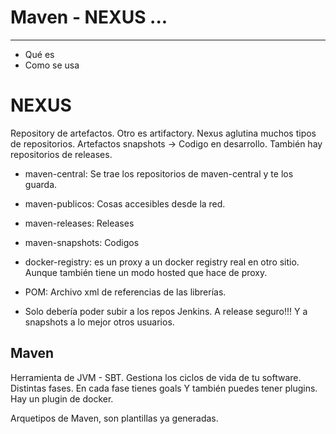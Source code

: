 # Maven - NEXUS ...
-------

* Qué es
* Como se usa


# NEXUS

Repository de artefactos. Otro es artifactory. 
Nexus aglutina muchos tipos de repositorios. 
Artefactos snapshots -> Codigo en desarrollo.
También hay repositorios de releases.
* maven-central: Se trae los repositorios de maven-central y te los guarda. 
* maven-publicos: Cosas accesibles desde la red.
* maven-releases: Releases
* maven-snapshots: Codigos
* docker-registry: es un proxy a un docker registry real en otro sitio. Aunque también tiene un modo hosted que hace de proxy. 
* POM: Archivo xml de referencias de las librerías.

* Solo debería poder subir a los repos Jenkins. A release seguro!!! Y a snapshots a lo mejor otros usuarios.

## Maven

Herramienta de JVM - SBT. 
Gestiona los ciclos de vida de tu software. 
Distintas fases. 
En cada fase tienes goals
Y también puedes tener plugins.
Hay un plugin de docker. 

Arquetipos de Maven, son plantillas ya generadas. 